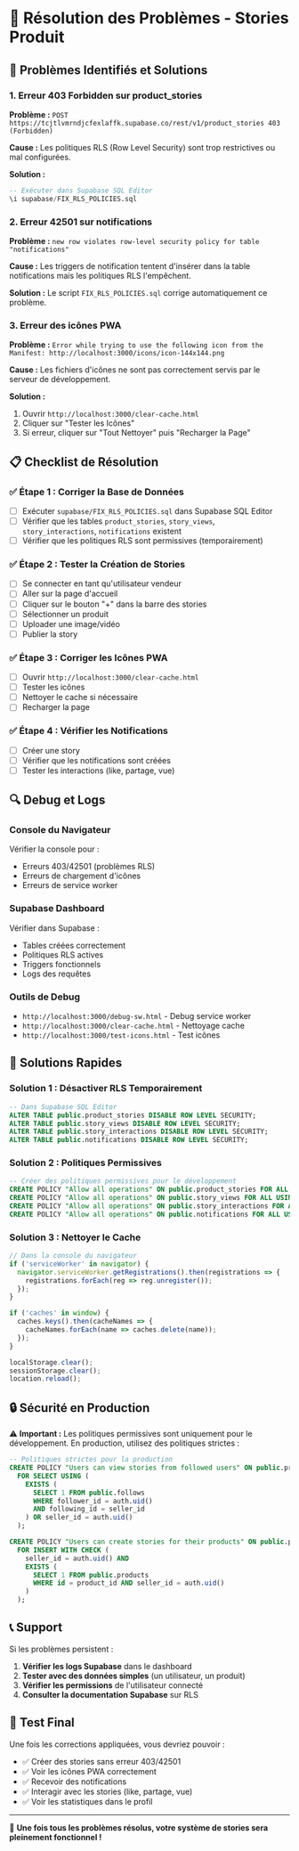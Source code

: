 # 🔧 Résolution des Problèmes - Stories Produit

## 🚨 Problèmes Identifiés et Solutions

### 1. Erreur 403 Forbidden sur product_stories

**Problème :** `POST https://tcjtlvmrndjcfexlaffk.supabase.co/rest/v1/product_stories 403 (Forbidden)`

**Cause :** Les politiques RLS (Row Level Security) sont trop restrictives ou mal configurées.

**Solution :**
```sql
-- Exécuter dans Supabase SQL Editor
\i supabase/FIX_RLS_POLICIES.sql
```

### 2. Erreur 42501 sur notifications

**Problème :** `new row violates row-level security policy for table "notifications"`

**Cause :** Les triggers de notification tentent d'insérer dans la table notifications mais les politiques RLS l'empêchent.

**Solution :** Le script `FIX_RLS_POLICIES.sql` corrige automatiquement ce problème.

### 3. Erreur des icônes PWA

**Problème :** `Error while trying to use the following icon from the Manifest: http://localhost:3000/icons/icon-144x144.png`

**Cause :** Les fichiers d'icônes ne sont pas correctement servis par le serveur de développement.

**Solution :**
1. Ouvrir `http://localhost:3000/clear-cache.html`
2. Cliquer sur "Tester les Icônes"
3. Si erreur, cliquer sur "Tout Nettoyer" puis "Recharger la Page"

## 📋 Checklist de Résolution

### ✅ Étape 1 : Corriger la Base de Données
- [ ] Exécuter `supabase/FIX_RLS_POLICIES.sql` dans Supabase SQL Editor
- [ ] Vérifier que les tables `product_stories`, `story_views`, `story_interactions`, `notifications` existent
- [ ] Vérifier que les politiques RLS sont permissives (temporairement)

### ✅ Étape 2 : Tester la Création de Stories
- [ ] Se connecter en tant qu'utilisateur vendeur
- [ ] Aller sur la page d'accueil
- [ ] Cliquer sur le bouton "+" dans la barre des stories
- [ ] Sélectionner un produit
- [ ] Uploader une image/vidéo
- [ ] Publier la story

### ✅ Étape 3 : Corriger les Icônes PWA
- [ ] Ouvrir `http://localhost:3000/clear-cache.html`
- [ ] Tester les icônes
- [ ] Nettoyer le cache si nécessaire
- [ ] Recharger la page

### ✅ Étape 4 : Vérifier les Notifications
- [ ] Créer une story
- [ ] Vérifier que les notifications sont créées
- [ ] Tester les interactions (like, partage, vue)

## 🔍 Debug et Logs

### Console du Navigateur
Vérifier la console pour :
- Erreurs 403/42501 (problèmes RLS)
- Erreurs de chargement d'icônes
- Erreurs de service worker

### Supabase Dashboard
Vérifier dans Supabase :
- Tables créées correctement
- Politiques RLS actives
- Triggers fonctionnels
- Logs des requêtes

### Outils de Debug
- `http://localhost:3000/debug-sw.html` - Debug service worker
- `http://localhost:3000/clear-cache.html` - Nettoyage cache
- `http://localhost:3000/test-icons.html` - Test icônes

## 🚀 Solutions Rapides

### Solution 1 : Désactiver RLS Temporairement
```sql
-- Dans Supabase SQL Editor
ALTER TABLE public.product_stories DISABLE ROW LEVEL SECURITY;
ALTER TABLE public.story_views DISABLE ROW LEVEL SECURITY;
ALTER TABLE public.story_interactions DISABLE ROW LEVEL SECURITY;
ALTER TABLE public.notifications DISABLE ROW LEVEL SECURITY;
```

### Solution 2 : Politiques Permissives
```sql
-- Créer des politiques permissives pour le développement
CREATE POLICY "Allow all operations" ON public.product_stories FOR ALL USING (true) WITH CHECK (true);
CREATE POLICY "Allow all operations" ON public.story_views FOR ALL USING (true) WITH CHECK (true);
CREATE POLICY "Allow all operations" ON public.story_interactions FOR ALL USING (true) WITH CHECK (true);
CREATE POLICY "Allow all operations" ON public.notifications FOR ALL USING (true) WITH CHECK (true);
```

### Solution 3 : Nettoyer le Cache
```javascript
// Dans la console du navigateur
if ('serviceWorker' in navigator) {
  navigator.serviceWorker.getRegistrations().then(registrations => {
    registrations.forEach(reg => reg.unregister());
  });
}

if ('caches' in window) {
  caches.keys().then(cacheNames => {
    cacheNames.forEach(name => caches.delete(name));
  });
}

localStorage.clear();
sessionStorage.clear();
location.reload();
```

## 🔒 Sécurité en Production

⚠️ **Important :** Les politiques permissives sont uniquement pour le développement. En production, utilisez des politiques strictes :

```sql
-- Politiques strictes pour la production
CREATE POLICY "Users can view stories from followed users" ON public.product_stories
  FOR SELECT USING (
    EXISTS (
      SELECT 1 FROM public.follows 
      WHERE follower_id = auth.uid() 
      AND following_id = seller_id
    ) OR seller_id = auth.uid()
  );

CREATE POLICY "Users can create stories for their products" ON public.product_stories
  FOR INSERT WITH CHECK (
    seller_id = auth.uid() AND
    EXISTS (
      SELECT 1 FROM public.products 
      WHERE id = product_id AND seller_id = auth.uid()
    )
  );
```

## 📞 Support

Si les problèmes persistent :

1. **Vérifier les logs Supabase** dans le dashboard
2. **Tester avec des données simples** (un utilisateur, un produit)
3. **Vérifier les permissions** de l'utilisateur connecté
4. **Consulter la documentation Supabase** sur RLS

## 🎯 Test Final

Une fois les corrections appliquées, vous devriez pouvoir :

- ✅ Créer des stories sans erreur 403/42501
- ✅ Voir les icônes PWA correctement
- ✅ Recevoir des notifications
- ✅ Interagir avec les stories (like, partage, vue)
- ✅ Voir les statistiques dans le profil

---

🎉 **Une fois tous les problèmes résolus, votre système de stories sera pleinement fonctionnel !**
